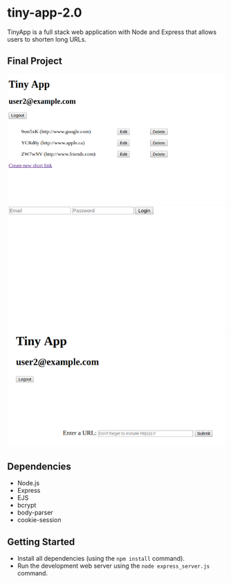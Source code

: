 # tiny-app-2.0

TinyApp is a full stack web application with Node and Express that allows users to shorten long URLs.

## Final Project

!["Home page of TinyApp"](https://github.com/Oleksandr09/tiny-app-2.0/blob/master/docs/homepage.png)
!["Login page of TinyApp"](https://github.com/Oleksandr09/tiny-app-2.0/blob/master/docs/login.png)
!["Create new short URL"](https://github.com/Oleksandr09/tiny-app-2.0/blob/master/docs/newurl.png)

## Dependencies

- Node.js
- Express
- EJS
- bcrypt
- body-parser
- cookie-session

## Getting Started

- Install all dependencies (using the `npm install` command).
- Run the development web server using the `node express_server.js` command.
